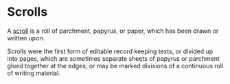 # Scrolls

A [scroll][1] is a roll of parchment, papyrus, or paper, which has been drawn or written upon.

Scrolls were the first form of editable record keeping texts, or divided up into pages, which are sometimes separate sheets of papyrus or parchment glued together at the edges, or may be marked divisions of a continuous roll of writing material.

[1]: https://en.wikipedia.org/wiki/Scroll_(disambiguation)
